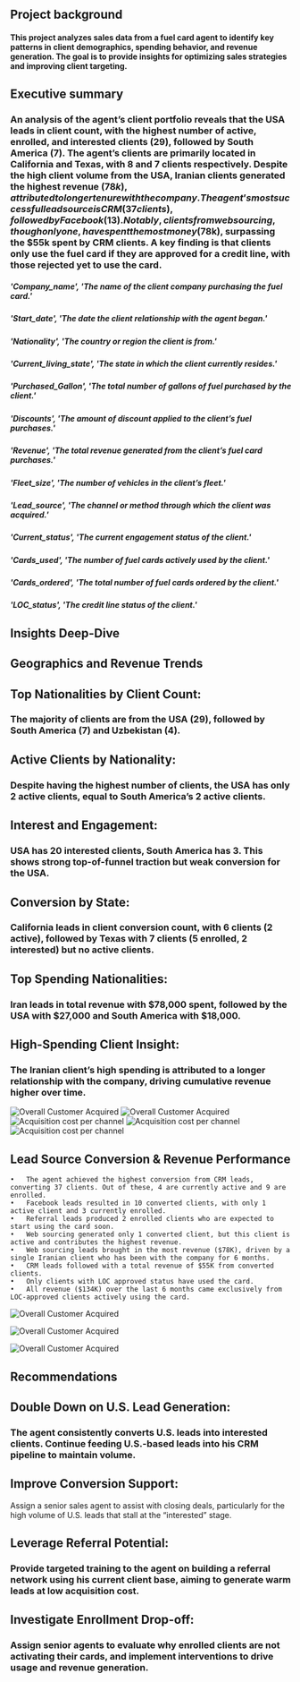 ## Project background

#### This project analyzes sales data from a fuel card agent to identify key patterns in client demographics, spending behavior, and revenue generation. The goal is to provide insights for optimizing sales strategies and improving client targeting.

## Executive summary

### An analysis of the agent’s client portfolio reveals that the USA leads in client count, with the highest number of active, enrolled, and interested clients (29), followed by South America (7). The agent’s clients are primarily located in California and Texas, with 8 and 7 clients respectively. Despite the high client volume from the USA, Iranian clients generated the highest revenue ($78k), attributed to longer tenure with the company. The agent’s most successful lead source is CRM (37 clients), followed by Facebook (13). Notably, clients from web sourcing, though only one, have spent the most money ($78k), surpassing the $55k spent by CRM clients. A key finding is that clients only use the fuel card if they are approved for a credit line, with those rejected yet to use the card.

##### 'Company_name', 'The name of the client company purchasing the fuel card.'
##### 'Start_date', 'The date the client relationship with the agent began.'
#####  'Nationality', 'The country or region the client is from.'
#####  'Current_living_state', 'The state in which the client currently resides.'
#####  'Purchased_Gallon', 'The total number of gallons of fuel purchased by the client.'
#####  'Discounts', 'The amount of discount applied to the client’s fuel purchases.'
#####  'Revenue', 'The total revenue generated from the client’s fuel card purchases.'
#####  'Fleet_size', 'The number of vehicles in the client’s fleet.'
#####  'Lead_source', 'The channel or method through which the client was acquired.'
#####  'Current_status', 'The current engagement status of the client.'
#####  'Cards_used', 'The number of fuel cards actively used by the client.'
#####  'Cards_ordered', 'The total number of fuel cards ordered by the client.'
#####  'LOC_status', 'The credit line status of the client.'

## Insights Deep-Dive

## Geographics and Revenue Trends

## Top Nationalities by Client Count:
### The majority of clients are from the USA (29), followed by South America (7) and Uzbekistan (4).
## Active Clients by Nationality:
### Despite having the highest number of clients, the USA has only 2 active clients, equal to South America’s 2 active clients.
## Interest and Engagement:
### USA has 20 interested clients, South America has 3. This shows strong top-of-funnel traction but weak conversion for the USA.
## Conversion by State:
### California leads in client conversion count, with 6 clients (2 active), followed by Texas with 7 clients (5 enrolled, 2 interested) but no active clients.
## Top Spending Nationalities:
### Iran leads in total revenue with $78,000 spent, followed by the USA with $27,000 and South America with $18,000.
## High-Spending Client Insight:
### The Iranian client’s high spending is attributed to a longer relationship with the company, driving cumulative revenue higher over time.

![Overall Customer Acquired](/overall_clients.png)
![Overall Customer Acquired](/status_by_region.png)
![Acquisition cost per channel](/client_status_by_state.png)
![Acquisition cost per channel](/revenue_by_nationality.png)
![Acquisition cost per channel](/revenue_by_state.png.png)




## Lead Source Conversion & Revenue Performance
	•	The agent achieved the highest conversion from CRM leads, converting 37 clients. Out of these, 4 are currently active and 9 are enrolled.
	•	Facebook leads resulted in 10 converted clients, with only 1 active client and 3 currently enrolled.
	•	Referral leads produced 2 enrolled clients who are expected to start using the card soon.
	•	Web sourcing generated only 1 converted client, but this client is active and contributes the highest revenue.
	•	Web sourcing leads brought in the most revenue ($78K), driven by a single Iranian client who has been with the company for 6 months.
	•	CRM leads followed with a total revenue of $55K from converted clients.
	•	Only clients with LOC approved status have used the card.
	•	All revenue ($134K) over the last 6 months came exclusively from LOC-approved clients actively using the card.

![Overall Customer Acquired](/client_status_by_source.png)

![Overall Customer Acquired](/revenue_by_source.png)

![Overall Customer Acquired](/revenue_by_loc.png)


## Recommendations

## Double Down on U.S. Lead Generation:
### The agent consistently converts U.S. leads into interested clients. Continue feeding U.S.-based leads into his CRM pipeline to maintain volume.

## Improve Conversion Support:
Assign a senior sales agent to assist with closing deals, particularly for the high volume of U.S. leads that stall at the “interested” stage.

## Leverage Referral Potential:
### Provide targeted training to the agent on building a referral network using his current client base, aiming to generate warm leads at low acquisition cost.

## Investigate Enrollment Drop-off:
### Assign senior agents to evaluate why enrolled clients are not activating their cards, and implement interventions to drive usage and revenue generation.
